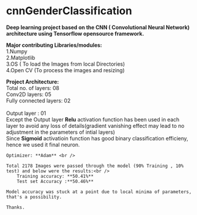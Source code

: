 # cnnGenderClassification
**Deep learning project based on the CNN ( Convolutional Neural Network) architecture using Tensorflow opensource framework.**

**Major contributing Libraries/modules:<br />**
  	1.Numpy<br />
 	2.Matplotlib<br />
  	3.OS ( To load the Images from local Directories)<br />
  	4.Open CV (To process the images and resizing)
  
**Project Architecture:<br />**
 	Total no. of layers: 08 <br />
   		Conv2D layers: 05<br /> 
   		Fully connected layers: 02<br /><br />
   		Output layer : 01<br />
 	Except the Output layer **Relu** activation function has been used in each layer to avoid any loss of details(gradient vanishing effect may lead to no adjustment in the parameters of intial layers)<br />
	Since **Sigmoid** activatioin function has good binary classification efficieny, hence we used it final neuron.<br />
	
	Optimizer: **Adam** <br />
	
	Total 2178 Images were passed through the model (90% Training , 10% test) and below were the results:<br />
		Training accuracy: **50.41%**
		Test set Accuracy :**50.46%**
		
	Model accuracy was stuck at a point due to local minima of parameters, that's a possibility.
		
	Thanks.	

	
	
	
	
	
	

